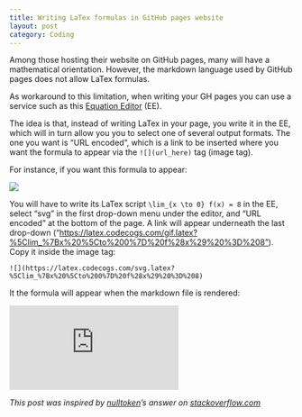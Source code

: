```yaml
---
title: Writing LaTex formulas in GitHub pages website
layout: post
category: Coding
---
```


Among those hosting their website on GitHub pages, many will have a mathematical orientation. However, the markdown language used by GitHub pages does not allow LaTex formulas.

As workaround to this limitation, when writing your GH pages you can use a service such as this [Equation Editor](https://codecogs.com/latex/eqneditor.php) (EE).

The idea is that, instead of writing LaTex in your page, you write it in the EE, which will in turn allow you you to select one of several output formats. The one you want is “URL encoded”, which is a link to be inserted where you want the formula to appear via the `![](url_here)` tag (image tag).

For instance, if you want this formula to appear:

![](https://latex.codecogs.com/svg.latex?\lim_{x%20\to%200}%20f(x)%20=%208)

You will have to write its LaTex script `\lim_{x \to 0} f(x) = 8` in the EE, select “svg” in the first drop-down menu under the editor, and “URL encoded” at the bottom of the page. A link will appear underneath the last drop-down (“https://latex.codecogs.com/gif.latex?%5Clim_%7Bx%20%5Cto%200%7D%20f%28x%29%20%3D%208”). Copy it inside the image tag:

```
![](https://latex.codecogs.com/svg.latex?%5Clim_%7Bx%20%5Cto%200%7D%20f%28x%29%20%3D%208)
```

It the formula will appear when the markdown file is rendered:

![](https://latex.codecogs.com/svg.latex?%5Clim_%7Bx%20%5Cto%200%7D%20f%28x%29%20%3D%208)

*This post was inspired by [nulltoken](https://stackoverflow.com/users/335418/nulltoken)’s answer on [stackoverflow.com](https://stackoverflow.com/questions/11256433/how-to-show-math-equations-in-general-githubs-markdownnot-githubs-blog)*